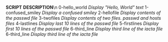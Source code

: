 **SCRIPT**		**DESCRIPTION**\n
0-hello_world		*Display "Hello, World" text*
1-confused_smiley	*Display a confused smiley*
2-hellofile		*Display contents of the passwd file*
3-twofiles		*Display contents of two files. passwd and hosts files*
4-lastlines		*Display last 10 lines of the passwd file*
5-firstlines		*Display first 10 lines of the passwd file*
6-third_line		*Display third line of the iacta file*
6-third_line		*Display third line of the iacta file*

